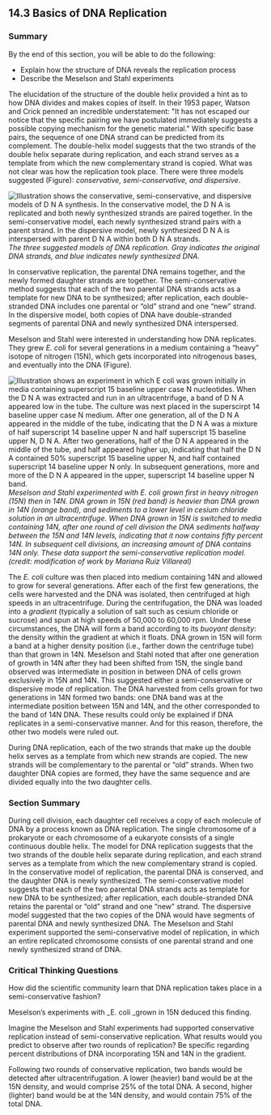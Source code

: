 ##  14.3 Basics of DNA Replication 

### Summary

By the end of this section, you will be able to do the following: 

  - Explain how the structure of DNA reveals the replication process
  - Describe the Meselson and Stahl experiments

The elucidation of the structure of the double helix provided a hint as to how DNA divides and makes copies of itself. In their 1953 paper, Watson and Crick penned an incredible understatement: "It has not escaped our notice that the specific pairing we have postulated immediately suggests a possible copying mechanism for the genetic material." With specific base pairs, the sequence of one DNA strand can be predicted from its complement. The double-helix model suggests that the two strands of the double helix separate during replication, and each strand serves as a template from which the new complementary strand is copied. What was not clear was how the replication took place. There were three models suggested (Figure): _conservative, semi-conservative, and dispersive_.

![Illustration shows the conservative, semi-conservative, and dispersive models of D N A synthesis. In the conservative model, the D N A is replicated and both newly synthesized strands are paired together. In the semi-conservative model, each newly synthesized strand pairs with a parent strand. In the dispersive model, newly synthesized D N A is interspersed with parent D N A within both D N A strands.][1] _The three suggested models of DNA replication. Gray indicates the original DNA strands, and blue indicates newly synthesized DNA._

In conservative replication, the parental DNA remains together, and the newly formed daughter strands are together. The semi-conservative method suggests that each of the two parental DNA strands acts as a template for new DNA to be synthesized; after replication, each double-stranded DNA includes one parental or “old” strand and one “new” strand. In the dispersive model, both copies of DNA have double-stranded segments of parental DNA and newly synthesized DNA interspersed.

Meselson and Stahl were interested in understanding how DNA replicates. They grew _E. coli_ for several generations in a medium containing a “heavy” isotope of nitrogen (15N), which gets incorporated into nitrogenous bases, and eventually into the DNA (Figure).

![Illustration shows an experiment in which E coli was grown initially in media containing superscript 15 baseline upper case N  nucleotides. When the D N A was extracted and run in an ultracentrifuge, a band of D N A appeared low in the tube. The culture was next placed in the superscirpt 14 baseline upper case N medium. After one generation, all of the D N A appeared in the middle of the tube, indicating that the D N A was a mixture of half superscript 14 baseline upper N and half superscript 15 baseline upper N, D N A. After two generations, half of the D N A appeared in the middle of the tube, and half appeared higher up, indicating that half the D N A contained 50% superscript 15 baseline upper N, and half contained superscript 14 baseline upper N only. In subsequent generations, more and more of the D N A appeared in the upper, superscript 14 baseline upper N band.][2] _Meselson and Stahl experimented with _E. coli_ grown first in heavy nitrogen (15N) then in 14N. DNA grown in 15N (red band) is heavier than DNA grown in 14N (orange band), and sediments to a lower level in cesium chloride solution in an ultracentrifuge. When DNA grown in 15N is switched to media containing 14N, after one round of cell division the DNA sediments halfway between the 15N and 14N levels, indicating that it now contains fifty percent 14N. In subsequent cell divisions, an increasing amount of DNA contains 14N only. These data support the semi-conservative replication model. (credit: modification of work by Mariana Ruiz Villareal)_

The _E. coli_ culture was then placed into medium containing 14N and allowed to grow for several generations. After each of the first few generations, the cells were harvested and the DNA was isolated, then centrifuged at high speeds in an ultracentrifuge. During the centrifugation, the DNA was loaded into a _gradient_ (typically a solution of salt such as cesium chloride or sucrose) and spun at high speeds of 50,000 to 60,000 rpm. Under these circumstances, the DNA will form a band according to its _buoyant density_: the density within the gradient at which it floats. DNA grown in 15N will form a band at a higher density position (i.e., farther down the centrifuge tube) than that grown in 14N. Meselson and Stahl noted that after one generation of growth in 14N after they had been shifted from 15N, the single band observed was intermediate in position in between DNA of cells grown exclusively in 15N and 14N. This suggested either a semi-conservative or dispersive mode of replication. The DNA harvested from cells grown for two generations in 14N formed two bands: one DNA band was at the intermediate position between 15N and 14N, and the other corresponded to the band of 14N DNA. These results could only be explained if DNA replicates in a semi-conservative manner. And for this reason, therefore, the other two models were ruled out.

During DNA replication, each of the two strands that make up the double helix serves as a template from which new strands are copied. The new strands will be complementary to the parental or “old” strands. When two daughter DNA copies are formed, they have the same sequence and are divided equally into the two daughter cells.

### Section Summary

During cell division, each daughter cell receives a copy of each molecule of DNA by a process known as DNA replication. The single chromosome of a prokaryote or each chromosome of a eukaryote consists of a single continuous double helix. The model for DNA replication suggests that the two strands of the double helix separate during replication, and each strand serves as a template from which the new complementary strand is copied. In the conservative model of replication, the parental DNA is conserved, and the daughter DNA is newly synthesized. The semi-conservative model suggests that each of the two parental DNA strands acts as template for new DNA to be synthesized; after replication, each double-stranded DNA retains the parental or “old” strand and one “new” strand. The dispersive model suggested that the two copies of the DNA would have segments of parental DNA and newly synthesized DNA. The Meselson and Stahl experiment supported the semi-conservative model of replication, in which an entire replicated chromosome consists of one parental strand and one newly synthesized strand of DNA.

### Critical Thinking Questions

How did the scientific community learn that DNA replication takes place in a semi-conservative fashion?

Meselson’s experiments with _E. coli _grown in 15N deduced this finding.

Imagine the Meselson and Stahl experiments had supported conservative replication instead of semi-conservative replication. What results would you predict to observe after two rounds of replication? Be specific regarding percent distributions of DNA incorporating 15N and 14N in the gradient. 

Following two rounds of conservative replication, two bands would be detected after ultracentrifugation. A lower (heavier) band would be at the 15N density, and would comprise 25% of the total DNA. A second, higher (lighter) band would be at the 14N density, and would contain 75% of the total DNA. 

   [1]: https://cnx.org/resources/891cb2e6c3f1d6a238ad6b341415ad17e5e2cfe5/Figure_14_03_01.jpg
   [2]: https://cnx.org/resources/35890d77913ada3576586cc786f313501980d764/Figure_14_03_02.jpg

